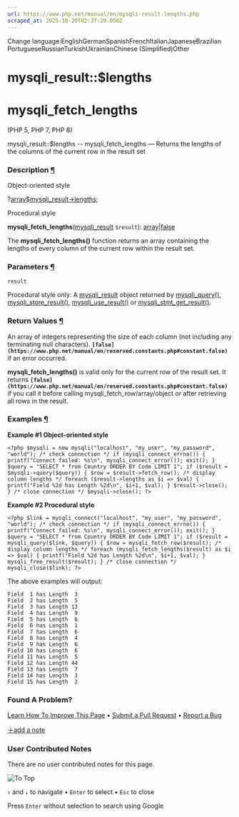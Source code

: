 ```yaml
---
url: https://www.php.net/manual/en/mysqli-result.lengths.php
scraped_at: 2025-10-20T02:37:20.050Z
---
```


Change language:EnglishGermanSpanishFrenchItalianJapaneseBrazilian PortugueseRussianTurkishUkrainianChinese (Simplified)Other

# mysqli\_result::$lengths

# mysqli\_fetch\_lengths

(PHP 5, PHP 7, PHP 8)

mysqli\_result::$lengths \-\- mysqli\_fetch\_lengths — Returns the lengths of the columns of the current row in the result set

### Description [¶](https://www.php.net/manual/en/mysqli-result.lengths.php\#refsect1-mysqli-result.lengths-description)

Object-oriented style

?[array](https://www.php.net/manual/en/language.types.array.php)[$mysqli\_result->lengths](https://www.php.net/manual/en/mysqli-result.lengths.php);

Procedural style

**mysqli\_fetch\_lengths**([mysqli\_result](https://www.php.net/manual/en/class.mysqli-result.php) `$result`): [array](https://www.php.net/manual/en/language.types.array.php)\|[false](https://www.php.net/manual/en/language.types.singleton.php)

The **mysqli\_fetch\_lengths()** function returns an array
containing the lengths of every column of the current row within the result
set.


### Parameters [¶](https://www.php.net/manual/en/mysqli-result.lengths.php\#refsect1-mysqli-result.lengths-parameters)

`result`

Procedural style only: A [mysqli\_result](https://www.php.net/manual/en/class.mysqli-result.php)
object returned by [mysqli\_query()](https://www.php.net/manual/en/mysqli.query.php), [mysqli\_store\_result()](https://www.php.net/manual/en/mysqli.store-result.php),
[mysqli\_use\_result()](https://www.php.net/manual/en/mysqli.use-result.php) or [mysqli\_stmt\_get\_result()](https://www.php.net/manual/en/mysqli-stmt.get-result.php).

### Return Values [¶](https://www.php.net/manual/en/mysqli-result.lengths.php\#refsect1-mysqli-result.lengths-returnvalues)

An array of integers representing the size of each column (not including
any terminating null characters). **`[false](https://www.php.net/manual/en/reserved.constants.php#constant.false)`** if an error occurred.


**mysqli\_fetch\_lengths()** is valid only for the current
row of the result set. It returns **`[false](https://www.php.net/manual/en/reserved.constants.php#constant.false)`** if you call it before calling
mysqli\_fetch\_row/array/object or after retrieving all rows in the result.


### Examples [¶](https://www.php.net/manual/en/mysqli-result.lengths.php\#refsect1-mysqli-result.lengths-examples)

**Example #1 Object-oriented style**

`<?php
$mysqli = new mysqli("localhost", "my_user", "my_password", "world");
/* check connection */
if (mysqli_connect_errno()) {
    printf("Connect failed: %s\n", mysqli_connect_error());
    exit();
}
$query = "SELECT * from Country ORDER BY Code LIMIT 1";
if ($result = $mysqli->query($query)) {
    $row = $result->fetch_row();
    /* display column lengths */
    foreach ($result->lengths as $i => $val) {
        printf("Field %2d has Length %2d\n", $i+1, $val);
    }
    $result->close();
}
/* close connection */
$mysqli->close();
?>`

**Example #2 Procedural style**

`<?php
$link = mysqli_connect("localhost", "my_user", "my_password", "world");
/* check connection */
if (mysqli_connect_errno()) {
    printf("Connect failed: %s\n", mysqli_connect_error());
    exit();
}
$query = "SELECT * from Country ORDER BY Code LIMIT 1";
if ($result = mysqli_query($link, $query)) {
    $row = mysqli_fetch_row($result);
    /* display column lengths */
    foreach (mysqli_fetch_lengths($result) as $i => $val) {
        printf("Field %2d has Length %2d\n", $i+1, $val);
    }
    mysqli_free_result($result);
}
/* close connection */
mysqli_close($link);
?>`

The above examples will output:

```
Field  1 has Length  3
Field  2 has Length  5
Field  3 has Length 13
Field  4 has Length  9
Field  5 has Length  6
Field  6 has Length  1
Field  7 has Length  6
Field  8 has Length  4
Field  9 has Length  6
Field 10 has Length  6
Field 11 has Length  5
Field 12 has Length 44
Field 13 has Length  7
Field 14 has Length  3
Field 15 has Length  2
```

### Found A Problem?

[Learn How To Improve This Page](https://github.com/php/doc-base/blob/master/README.md "This will take you to our contribution guidelines on GitHub")
•
[Submit a Pull Request](https://github.com/php/doc-en/blob/master/reference/mysqli/mysqli_result/lengths.xml)
•
[Report a Bug](https://github.com/php/doc-en/issues/new?body=From%20manual%20page:%20https:%2F%2Fphp.net%2Fmysqli-result.lengths%0A%0A---)

[＋add a note](https://www.php.net/manual/add-note.php?sect=mysqli-result.lengths&repo=en&redirect=https://www.php.net/manual/en/mysqli-result.lengths.php)

### User Contributed Notes

There are no user contributed notes for this page.

![To Top](https://www.php.net/images/to-top@2x.png)

`↑` and `↓` to navigate •
`Enter` to select •
`Esc` to close


Press `Enter` without
selection to search using Google